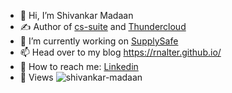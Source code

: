 
- 👋 Hi, I’m Shivankar Madaan
- ✍️ Author of [cs-suite](https://github.com/SecurityFTW/cs-suite) and [Thundercloud](https://github.com/Rnalter/ThunderCloud)
- 🌱 I’m currently working on [SupplySafe](https://supplysafe.io/)
- 📫 Head over to my blog https://rnalter.github.io/
- 💬 How to reach me: [Linkedin](https://www.linkedin.com/in/shivankar-madaan-16155a15a/)
- 👀 Views <img src="https://profile-counter.glitch.me/shivankar-madaan/count.svg" alt="shivankar-madaan" />
